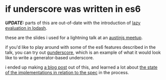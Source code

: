 # if underscore was written in es6

***UPDATE:*** parts of this are out-of-date with the introduction of [lazy
evaluation in lodash][lodashlazy].

these are the slides i used for a lightning talk at an [austinjs meetup][].

if you'd like to play around with some of the es6 features described in the talk, you can try out [gunderscore][], which is an example of what it would look like to write a generator-based underscore.

i ended up making [a blog post][] out of this, and learned a lot about [the state of the implementations in relation to the spec][gist] in the process.

[austinjs meetup]: http://austinjavascript.com/july-15th-meetup-730-pm-lightning-talks/
[gunderscore]: https://github.com/aaronj1335/gunderscore
[a blog post]: http://aaronstacy.com/writings/if-underscore-was-written-in-es6/
[gist]: https://gist.github.com/aaronj1335/69d21feebf81009655ea#comment-1267054
[lodashlazy]: https://github.com/lodash/lodash/issues/274
